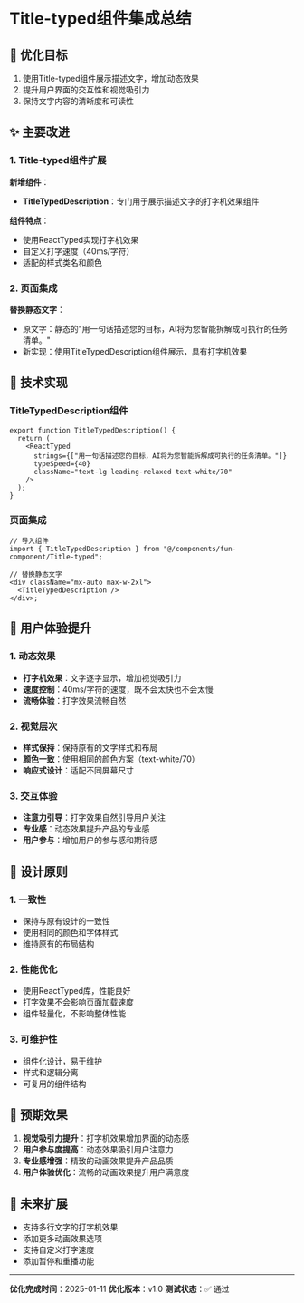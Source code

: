 # Title-typed组件集成总结

## 🎯 优化目标

1. 使用Title-typed组件展示描述文字，增加动态效果
2. 提升用户界面的交互性和视觉吸引力
3. 保持文字内容的清晰度和可读性

## ✨ 主要改进

### 1. Title-typed组件扩展

**新增组件**：

- **TitleTypedDescription**：专门用于展示描述文字的打字机效果组件

**组件特点**：

- 使用ReactTyped实现打字机效果
- 自定义打字速度（40ms/字符）
- 适配的样式类名和颜色

### 2. 页面集成

**替换静态文字**：

- 原文字：静态的"用一句话描述您的目标，AI将为您智能拆解成可执行的任务清单。"
- 新实现：使用TitleTypedDescription组件展示，具有打字机效果

## 🔧 技术实现

### TitleTypedDescription组件

```tsx
export function TitleTypedDescription() {
  return (
    <ReactTyped
      strings={["用一句话描述您的目标，AI将为您智能拆解成可执行的任务清单。"]}
      typeSpeed={40}
      className="text-lg leading-relaxed text-white/70"
    />
  );
}
```

### 页面集成

```tsx
// 导入组件
import { TitleTypedDescription } from "@/components/fun-component/Title-typed";

// 替换静态文字
<div className="mx-auto max-w-2xl">
  <TitleTypedDescription />
</div>;
```

## 📱 用户体验提升

### 1. 动态效果

- **打字机效果**：文字逐字显示，增加视觉吸引力
- **速度控制**：40ms/字符的速度，既不会太快也不会太慢
- **流畅体验**：打字效果流畅自然

### 2. 视觉层次

- **样式保持**：保持原有的文字样式和布局
- **颜色一致**：使用相同的颜色方案（text-white/70）
- **响应式设计**：适配不同屏幕尺寸

### 3. 交互体验

- **注意力引导**：打字效果自然引导用户关注
- **专业感**：动态效果提升产品的专业感
- **用户参与**：增加用户的参与感和期待感

## 🎨 设计原则

### 1. 一致性

- 保持与原有设计的一致性
- 使用相同的颜色和字体样式
- 维持原有的布局结构

### 2. 性能优化

- 使用ReactTyped库，性能良好
- 打字效果不会影响页面加载速度
- 组件轻量化，不影响整体性能

### 3. 可维护性

- 组件化设计，易于维护
- 样式和逻辑分离
- 可复用的组件结构

## 🚀 预期效果

1. **视觉吸引力提升**：打字机效果增加界面的动态感
2. **用户参与度提高**：动态效果吸引用户注意力
3. **专业感增强**：精致的动画效果提升产品品质
4. **用户体验优化**：流畅的动画效果提升用户满意度

## 🔮 未来扩展

- 支持多行文字的打字机效果
- 添加更多动画效果选项
- 支持自定义打字速度
- 添加暂停和重播功能

---

**优化完成时间**：2025-01-11
**优化版本**：v1.0
**测试状态**：✅ 通过
